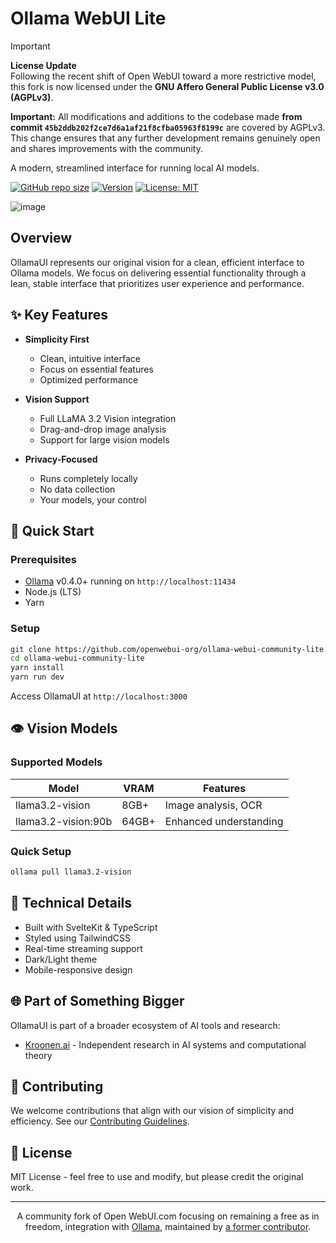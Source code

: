 # Ollama WebUI Lite

> [!IMPORTANT]
> **License Update**  
> Following the recent shift of Open WebUI toward a more restrictive model, this fork is now licensed under the **GNU Affero General Public License v3.0 (AGPLv3)**.  
> 
> **Important:** All modifications and additions to the codebase made **from commit `45b2ddb202f2ce7d6a1af21f8cfba05963f8199c`** are covered by AGPLv3. This change ensures that any further development remains genuinely open and shares improvements with the community.

A modern, streamlined interface for running local AI models.

[![GitHub repo size](https://img.shields.io/github/repo-size/OllamaUI/OllamaUI)](https://github.com/OllamaUI/OllamaUI)
[![Version](https://img.shields.io/github/package-json/v/OllamaUI/OllamaUI)](https://github.com/OllamaUI/OllamaUI/releases)
[![License: MIT](https://img.shields.io/badge/License-MIT-yellow.svg)](https://opensource.org/licenses/MIT)

![image](https://github.com/user-attachments/assets/757a2b14-1524-4ecc-9ac6-f83015ee62bc)

## Overview

OllamaUI represents our original vision for a clean, efficient interface to Ollama models. We focus on delivering essential functionality through a lean, stable interface that prioritizes user experience and performance.

## ✨ Key Features

- **Simplicity First**

  - Clean, intuitive interface
  - Focus on essential features
  - Optimized performance

- **Vision Support**

  - Full LLaMA 3.2 Vision integration
  - Drag-and-drop image analysis
  - Support for large vision models

- **Privacy-Focused**
  - Runs completely locally
  - No data collection
  - Your models, your control

## 🚀 Quick Start

### Prerequisites

- [Ollama](https://ollama.ai/) v0.4.0+ running on `http://localhost:11434`
- Node.js (LTS)
- Yarn

### Setup

```bash
git clone https://github.com/openwebui-org/ollama-webui-community-lite.git
cd ollama-webui-community-lite
yarn install
yarn run dev
```

Access OllamaUI at `http://localhost:3000`

## 👁️ Vision Models

### Supported Models

| Model               | VRAM  | Features               |
| ------------------- | ----- | ---------------------- |
| llama3.2-vision     | 8GB+  | Image analysis, OCR    |
| llama3.2-vision:90b | 64GB+ | Enhanced understanding |

### Quick Setup

```bash
ollama pull llama3.2-vision
```

## 🔧 Technical Details

- Built with SvelteKit & TypeScript
- Styled using TailwindCSS
- Real-time streaming support
- Dark/Light theme
- Mobile-responsive design

## 🌐 Part of Something Bigger

OllamaUI is part of a broader ecosystem of AI tools and research:

- [Kroonen.ai](https://kroonen.ai) - Independent research in AI systems and computational theory

## 🤝 Contributing

We welcome contributions that align with our vision of simplicity and efficiency. See our [Contributing Guidelines](CONTRIBUTING.md).

## 📖 License

MIT License - feel free to use and modify, but please credit the original work.

---

<div align="center">
<p>A community fork of Open WebUI.com</a> focusing on remaining a free as in freedom, integration with <a href="https://ollama.ai" target="_blank" rel="noopener noreferrer">Ollama</a>, maintained by <a href="https://kroonen.ai" target="_blank" rel="noopener noreferrer">a former contributor</a>.</p>
</div>

